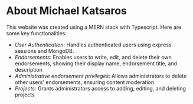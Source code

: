 # About Michael Katsaros

This website was created using a MERN stack with Typescript. Here are some key functionalities:

* _User Authentication_: Handles authenticated users using express sessions and MongoDB. 
* _Endorsements_: Enables users to write, edit, and delete their own endorsements, showing their display name, endorsement title, and description 
* _Administrative endorsement privileges_: Allows administrators to delete other users' endorsements, ensuring content moderation
* _Projects_: Grants administrators access to adding, editing, and deleting projects

